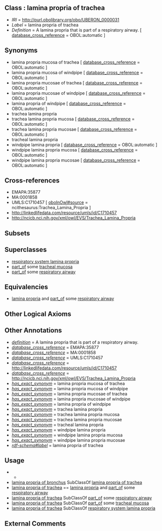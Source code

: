 
## Class : lamina propria of trachea

 * *IRI* = http://purl.obolibrary.org/obo/UBERON_0000031
 * *Label* = lamina propria of trachea
 * *Definition* = A lamina propria that is part of a respiratory airway. [ [database_cross_reference](../../ef/oboInOwl#hasDbXref.md) = OBOL:automatic ]

## Synonyms

 * lamina propria mucosa of trachea [ [database_cross_reference](../../ef/oboInOwl#hasDbXref.md) = OBOL:automatic ]
 * lamina propria mucosa of windpipe [ [database_cross_reference](../../ef/oboInOwl#hasDbXref.md) = OBOL:automatic ]
 * lamina propria mucosae of trachea [ [database_cross_reference](../../ef/oboInOwl#hasDbXref.md) = OBOL:automatic ]
 * lamina propria mucosae of windpipe [ [database_cross_reference](../../ef/oboInOwl#hasDbXref.md) = OBOL:automatic ]
 * lamina propria of windpipe [ [database_cross_reference](../../ef/oboInOwl#hasDbXref.md) = OBOL:automatic ]
 * trachea lamina propria
 * trachea lamina propria mucosa [ [database_cross_reference](../../ef/oboInOwl#hasDbXref.md) = OBOL:automatic ]
 * trachea lamina propria mucosae [ [database_cross_reference](../../ef/oboInOwl#hasDbXref.md) = OBOL:automatic ]
 * tracheal lamina propria
 * windpipe lamina propria [ [database_cross_reference](../../ef/oboInOwl#hasDbXref.md) = OBOL:automatic ]
 * windpipe lamina propria mucosa [ [database_cross_reference](../../ef/oboInOwl#hasDbXref.md) = OBOL:automatic ]
 * windpipe lamina propria mucosae [ [database_cross_reference](../../ef/oboInOwl#hasDbXref.md) = OBOL:automatic ]

## Cross-references

 * EMAPA:35877
 * MA:0001858
 * UMLS:C1710457 [ [oboInOwl#source](../../ce/oboInOwl#source.md) = ncithesaurus:Trachea_Lamina_Propria ]
 * http://linkedlifedata.com/resource/umls/id/C1710457
 * http://ncicb.nci.nih.gov/xml/owl/EVS/Trachea_Lamina_Propria

## Subsets


## Superclasses

 * [respiratory system lamina propria](../../UBERON/79/UBERON_0004779.md)
 * [part_of](../../BFO/50/BFO_0000050.md) some [tracheal mucosa](../../UBERON/79/UBERON_0000379.md)
 * [part_of](../../BFO/50/BFO_0000050.md) some [respiratory airway](../../UBERON/05/UBERON_0001005.md)

## Equivalencies

 * [lamina propria](../../UBERON/30/UBERON_0000030.md) and [part_of](../../BFO/50/BFO_0000050.md) some [respiratory airway](../../UBERON/05/UBERON_0001005.md)

## Other Logical Axioms


## Other Annotations

 * *[definition](../../IAO/15/IAO_0000115.md)* = A lamina propria that is part of a respiratory airway.
 * *[database_cross_reference](../../ef/oboInOwl#hasDbXref.md)* = EMAPA:35877
 * *[database_cross_reference](../../ef/oboInOwl#hasDbXref.md)* = MA:0001858
 * *[database_cross_reference](../../ef/oboInOwl#hasDbXref.md)* = UMLS:C1710457
 * *[database_cross_reference](../../ef/oboInOwl#hasDbXref.md)* = http://linkedlifedata.com/resource/umls/id/C1710457
 * *[database_cross_reference](../../ef/oboInOwl#hasDbXref.md)* = http://ncicb.nci.nih.gov/xml/owl/EVS/Trachea_Lamina_Propria
 * *[has_exact_synonym](../../ym/oboInOwl#hasExactSynonym.md)* = lamina propria mucosa of trachea
 * *[has_exact_synonym](../../ym/oboInOwl#hasExactSynonym.md)* = lamina propria mucosa of windpipe
 * *[has_exact_synonym](../../ym/oboInOwl#hasExactSynonym.md)* = lamina propria mucosae of trachea
 * *[has_exact_synonym](../../ym/oboInOwl#hasExactSynonym.md)* = lamina propria mucosae of windpipe
 * *[has_exact_synonym](../../ym/oboInOwl#hasExactSynonym.md)* = lamina propria of windpipe
 * *[has_exact_synonym](../../ym/oboInOwl#hasExactSynonym.md)* = trachea lamina propria
 * *[has_exact_synonym](../../ym/oboInOwl#hasExactSynonym.md)* = trachea lamina propria mucosa
 * *[has_exact_synonym](../../ym/oboInOwl#hasExactSynonym.md)* = trachea lamina propria mucosae
 * *[has_exact_synonym](../../ym/oboInOwl#hasExactSynonym.md)* = tracheal lamina propria
 * *[has_exact_synonym](../../ym/oboInOwl#hasExactSynonym.md)* = windpipe lamina propria
 * *[has_exact_synonym](../../ym/oboInOwl#hasExactSynonym.md)* = windpipe lamina propria mucosa
 * *[has_exact_synonym](../../ym/oboInOwl#hasExactSynonym.md)* = windpipe lamina propria mucosae
 * *[rdf-schema#label](../../el/rdf-schema#label.md)* = lamina propria of trachea

## Usage

 * -
 * [lamina propria of bronchus](../../UBERON/38/UBERON_0002338.md) SubClassOf [lamina propria of trachea](../../UBERON/31/UBERON_0000031.md)
 * [lamina propria of trachea](../../UBERON/31/UBERON_0000031.md) == [lamina propria](../../UBERON/30/UBERON_0000030.md) and [part_of](../../BFO/50/BFO_0000050.md) some [respiratory airway](../../UBERON/05/UBERON_0001005.md)
 * [lamina propria of trachea](../../UBERON/31/UBERON_0000031.md) SubClassOf [part_of](../../BFO/50/BFO_0000050.md) some [respiratory airway](../../UBERON/05/UBERON_0001005.md)
 * [lamina propria of trachea](../../UBERON/31/UBERON_0000031.md) SubClassOf [part_of](../../BFO/50/BFO_0000050.md) some [tracheal mucosa](../../UBERON/79/UBERON_0000379.md)
 * [lamina propria of trachea](../../UBERON/31/UBERON_0000031.md) SubClassOf [respiratory system lamina propria](../../UBERON/79/UBERON_0004779.md)

## External Comments

